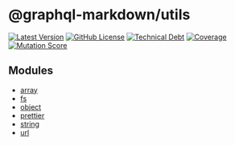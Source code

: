 # @graphql-markdown/utils

[![Latest Version](https://img.shields.io/npm/v/@graphql-markdown/utils?style=flat)](https://www.npmjs.com/package/@graphql-markdown/utils)
[![GitHub License](https://img.shields.io/github/license/graphql-markdown/graphql-markdown?style=flat)](https://raw.githubusercontent.com/graphql-markdown/graphql-markdown/main/LICENSE)
[![Technical Debt](https://sonarcloud.io/api/project_badges/measure?project=graphql-markdown_utils&metric=sqale_index)](https://sonarcloud.io/summary/new_code?id=graphql-markdown_utils)
[![Coverage](https://sonarcloud.io/api/project_badges/measure?project=graphql-markdown_utils&metric=coverage)](https://sonarcloud.io/summary/new_code?id=graphql-markdown_utils)
[![Mutation Score](https://img.shields.io/endpoint?label=mutation%20score&style=flat&url=https%3A%2F%2Fbadge-api.stryker-mutator.io%2Fgithub.com%2Fgraphql-markdown%2Fgraphql-markdown%2Fmain%3Fmodule%3Dutils)](https://dashboard.stryker-mutator.io/reports/github.com/graphql-markdown/graphql-markdown/main?module=utils)

## Modules

- [array](_media/array.md)
- [fs](_media/fs.md)
- [object](_media/object.md)
- [prettier](_media/prettier.md)
- [string](_media/string.md)
- [url](_media/url.md)

